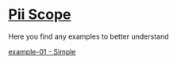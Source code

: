 # [Pii Scope](https://github.com/adrielcodeco/pii-scope)

Here you find any examples to better understand

[example-01 - Simple](https://github.com/adrielcodeco/pii-scope/examples/example-01)